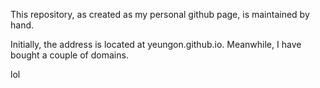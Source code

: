 This repository, as created as my personal github page, is maintained by hand.

Initially, the address is located at yeungon.github.io. Meanwhile, I have bought a couple of domains.

lol

